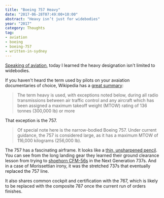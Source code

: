 ```yaml
---
title: "Boeing 757 Heavy"
date: "2017-06-28T07:49:00+10:00"
abstract: "Heavy isn’t just for widebodies"
year: "2017"
category: Thoughts
tag:
- aviation
- boeing
- boeing-757
- written-in-sydney
---
```

[Speaking of aviation], today I learned the heavy designation isn't limited to widebodies.

If you haven't heard the term used by pilots on your avaiation documentaries of choice, Wikipedia has a [great summary]\:

> The term heavy is used, with exceptions noted below, during all radio transmissions between air traffic control and any aircraft which has been assigned a maximum takeoff weight (MTOW) rating of 136 tonnes (300,000 lb) or more

That exception is the 757.

> Of special note here is the narrow-bodied Boeing 757. Under current guidance, the 757 is considered large, as it has a maximum MTOW of 116,000 kilograms (256,000 lb). 

The 757 has a fascinating airframe. It looks like a [thin, unsharpened pencil]. You can see from the long landing gear they learned their ground clearance lesson from trying to [shoehorn CFM-56s] in the Next Generation 737s. And in a case of Morissettian irony, it was the stretched 737s that eventually replaced the 757 line. 

It also shares common cockpit and certification with the 767, which is likely to be replaced with the composite 787 once the current run of orders finishes.

[Speaking of aviation]: https://rubenerd.com/vasp/
[great summary]: https://en.wikipedia.org/wiki/Heavy_(aeronautics)
[thin, unsharpened pencil]: http://www.airliners.net/search?keywords=%22boeing+757%22
[shoehorn CFM-56s]: http://www.airliners.net/search?keywords=CFM-56+boeing+737
